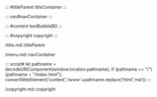 ::: #titleParent titleContainer
:::

::: nav#navContainer
:::

::: #content textBubbleBG 
:::

::: #copyright copyright 
:::

/title.md::titleParent

/menu.md::navContainer

::: script#
let pathname = decodeURIComponent(window.location.pathname); if (pathname == "/") {pathname = "/index.html"}; convertWebElement('content','/www'+pathname.replace('html','md'))
:::

/copyright.md::copyright
